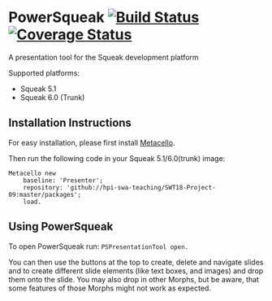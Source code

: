 # PowerSqueak [![Build Status](https://travis-ci.org/hpi-swa-teaching/SWT18-Project-09.svg?branch=master)](https://travis-ci.org/hpi-swa-teaching/SWT18-Project-09)[![Coverage Status](https://coveralls.io/repos/github/hpi-swa-teaching/SWT18-Project-09/badge.svg?branch=master)](https://coveralls.io/github/hpi-swa-teaching/SWT18-Project-09?branch=master)

A presentation tool for the Squeak development platform

Supported platforms:
* Squeak 5.1
* Squeak 6.0 (Trunk)

## Installation Instructions
For easy installation, please first install [Metacello](https://github.com/Metacello/metacello).

Then run the following code in your Squeak 5.1/6.0(trunk) image:
``` smalltalk
Metacello new
	baseline: 'Presenter';
	repository: 'github://hpi-swa-teaching/SWT18-Project-09:master/packages';
	load.
```

## Using PowerSqueak
To open PowerSqueak run: ``` PSPresentationTool open. ```

You can then use the buttons at the top to create, delete and navigate slides and to create different slide elements (like text boxes, and images) and drop them onto the slide.
You may also drop in other Morphs, but be aware, that some features of those Morphs might not work as expected.

